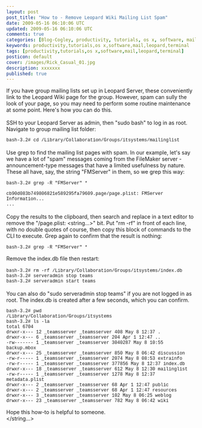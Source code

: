 ```yaml
---           
layout: post
post_title: "How to - Remove Leopard Wiki Mailing List Spam"
date: 2009-05-16 06:10:06 UTC
updated: 2009-05-16 06:10:06 UTC
comments: true
categories: [Blog-Cogley, productivity, tutorials, os x, software, mail, leopard, terminal]
keywords: productivity,tutorials,os x,software,mail,leopard,terminal
tags: [productivity,tutorials,os x,software,mail,leopard,terminal]
posticon: default
cover: /images/Rick_Casual_01.jpg
description: xxxxxxx
published: true
---
```

 
If you have group mailing lists set up in Leopard Server, these conveniently link to the Leopard Wiki page for the group. However, spam can sully the look of your page, so you may need to perform some routine maintenance at some point. Here's how you can do this. <br /><br />SSH to your Leopard Server as admin, then "sudo bash" to log in as root. Navigate to group mailing list folder:<br /><span style="font:12px Courier, mono; "><br />bash-3.2# cd /Library/Collaboration/Groups/itsystems/mailinglist<br /></span><br />Use grep to find the mailing list pages with spam. In our example, let's say we have a lot of "spam" messages coming from the FileMaker server - announcement-type messages that have a limited usefulness by nature. These all have, say, the string "FMServer" in them, so we grep this way:<span style="font:12px Courier, mono; "><br /><br />bash-3.2# grep -R "FMServer" *<br /><br />cb90d083b749806821e589295fa79609.page/page.plist:    <string>FMServer Information...</string><br />...<br /></span><br />Copy the results to the clipboard, then search and replace in a text editor to remove the "/page.plist: <string...>" bit. Put "rm -rf" in front of each line, with no double quotes of course, then copy this block of commands to the CLI to execute. Grep again to confirm that the result is nothing:<span style="font:12px Courier, mono; "><br /><br />bash-3.2# grep -R "FMServer" *<br /><br /></span>Remove the index.db file then restart:<br /><br /><span style="font:12px Courier, mono; ">bash-3.2# rm -rf /Library/Collaboration/Groups/itsystems/index.db<br />bash-3.2# serveradmin stop teams<br />bash-3.2# serveradmin start teams<br /></span><br />You can also do "sudo serveradmin stop teams" if you are not logged in as root. The index.db is created after a few seconds, which you can confirm.<br /><span style="font:12px Courier, mono; "><br />bash-3.2# pwd<br />/Library/Collaboration/Groups/itsystems<br />bash-3.2# ls -la<br />total 6704<br />drwxr-x---  12 _teamsserver  _teamsserver      408 May  8 12:37 .<br />drwxr-x---   6 _teamsserver  _teamsserver      204 Apr  1 12:47 ..<br />-rw-------   1 _teamsserver  _teamsserver  3040287 May  8 10:55 backup.mbox<br />drwxr-x---  25 _teamsserver  _teamsserver      850 May  8 06:42 discussion<br />-rw-r-----   1 _teamsserver  _teamsserver     2074 May  8 08:53 extrainfo<br />-rw-r-----   1 _teamsserver  _teamsserver   377856 May  8 12:37 index.db<br />drwxr-x---  18 _teamsserver  _teamsserver      612 May  8 12:30 mailinglist<br />-rw-r-----   1 _teamsserver  _teamsserver     1278 May  8 12:37 metadata.plist<br />drwxr-x---   2 _teamsserver  _teamsserver       68 Apr  1 12:47 public<br />drwxr-x---   2 _teamsserver  _teamsserver       68 Apr  1 12:47 resources<br />drwxr-x---   3 _teamsserver  _teamsserver      102 May  8 06:25 weblog<br />drwxr-x---  23 _teamsserver  _teamsserver      782 May  8 06:42 wiki<br /><br /></span>Hope this how-to is helpful to someone. <br /></string...>